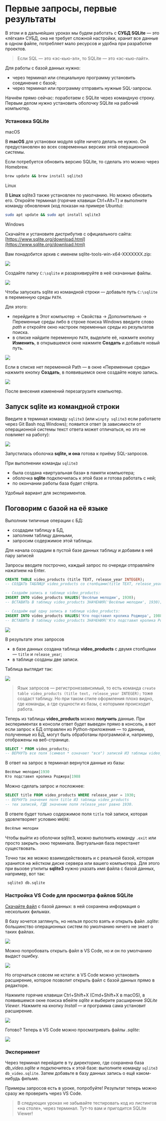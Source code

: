 # Первые запросы, первые результаты

В этом и в дальнейших уроках мы будем работать с **СУБД SQLite** — это «лёгкая» СУБД, она не требует сложной настройки, хранит все данные в одном файле, потребляет мало ресурсов и удобна при разработке проектов.

> Если SQL — это «эс-кью-эл», то SQLite — это «эс-кью-лайт».

Для работы с базой данных нужно:

- через терминал или специальную программу установить соединение с базой;
- через терминал или программу отправить нужные SQL-запросы.

Начнём прямо сейчас: поработаем с SQLite через командную строку. Первым делом нужно установить оболочку SQLite на рабочий компьютер.

### Установка SQLite

macOS

В **macOS** для установки модуля sqlite ничего делать не нужно. Он предустановлен во всех современных версиях этой операционной системы.

Если потребуется обновить версию SQLite, то сделать это можно через Homebrew.
```bash
brew update && brew install sqlite3 
```

Linux

В **Linux** sqlite3 также установлен по умолчанию. Но можно обновить его. Откройте терминал (горячие клавиши Ctrl+Alt+T) и выполните команду обновления (код показан на примере Ubuntu):
```bash
sudo apt update && sudo apt install sqlite3 
```

Windows

Скачайте и установите дистрибутив с официального сайта: [https://www.sqlite.org/download.html](https://www.sqlite.org/download.html)

Вам понадобится архив с именем sqlite-tools-win-x64-XXXXXXX.zip:

![](https://pictures.s3.yandex.net/resources/image_1710781961.png)

Создайте папку `C:\sqlite` и разархивируйте в неё скачанные файлы.

![](https://pictures.s3.yandex.net/resources/S2_1271_1678192494.png)

Чтобы запускать sqlite из командной строки — добавьте путь `C:\sqlite` в переменную среды `PATH`.

Для этого:

- перейдите в Этот компьютер → Свойства → Дополнительно → Переменные среды либо в строке поиска Windows введите слово _path_ и откройте окно настроек переменных среды из результатов поиска.
- в списке найдите переменную `PATH`, выделите её, нажмите кнопку **Изменить**, в открывшемся окне нажмите **Создать** и добавьте новый путь.

![](https://pictures.s3.yandex.net/resources/S2_132_1685546476.png)

Если в списке нет переменной Path — в окне «Переменные среды» нажмите кнопку **Создать**, в появившемся окне создайте новую запись.

![](https://pictures.s3.yandex.net/resources/S2_1266_1685546497.png)

После внесения изменений перезагрузите компьютер.

## Запуск sqlite из командной строки

Введите в терминал команду `sqlite3` (или `winpty sqlite3` если работаете через Git Bash под Windows); появится ответ (в зависимости от операционной системы текст ответа может отличаться, но это не повлияет на работу):

![](https://pictures.s3.yandex.net/resources/S3.2_09_1691840142.png)

Запустилась оболочка **sqlite, и она** готова к приёму SQL-запросов.

При выполнении команды `sqlite3`

- была создана «виртуальная база» в памяти компьютера;
- оболочка **sqlite** подключилась к этой базе и готова работать с ней;
- по окончании работы база будет стёрта.

Удобный вариант для экспериментов.

## Поговорим с базой на её языке

Выполним типичные операции с БД:

- создадим таблицу в БД,
- заполним таблицу данными,
- запросим содержимое этой таблицы.

Для начала создадим в пустой базе данных таблицу и добавим в неё пару записей

Запросы вводите построчно, каждый запрос по очереди отправляйте нажатием на Enter.

```SQL
CREATE TABLE video_products (title TEXT, release_year INTEGER);
-- СОЗДАТЬ ТАБЛИЦУ video_products со столбцами(title TEXT, release_year INTEGER);

-- Создаём запись в таблице video_products:
INSERT INTO video_products VALUES('Весёлые мелодии', 1930);
-- ВСТАВИТЬ В таблицу video_products ЗНАЧЕНИЯ('Весёлые мелодии', 1930);

-- Создаём ещё одну запись в таблице video_products:
INSERT INTO video_products VALUES('Кто подставил кролика Роджера', 1988);
-- ВСТАВИТЬ В таблицу video_products ЗНАЧЕНИЯ('Кто подставил кролика Роджера', 1988); 
```

![](https://pictures.s3.yandex.net/resources/S2_135_1691840156.png)

В результате этих запросов

- в базе данных создана таблица **video_products** с двумя столбцами — `title` и `release_year`;
- в таблице созданы две записи.

Таблица выглядит так:

![](https://pictures.s3.yandex.net/resources/S2_135_1_1682533217.png)

> Язык запросов — регистронезависимый, то есть команда `create table video_products (title text, release_year INTEGER);` тоже создаст таблицу. Но при таком стиле оформления плохо видно, где команды, а где сущности из базы, с которыми происходит работа.

Теперь из таблицы **video_products** можно **получить** данные. При экспериментах в консоли ответ будет выведен прямо в консоль, а вот если запрос к БД отправлен из Python-приложения — то данные, полученные из БД, могут быть обработаны программой и, например, отображены на веб-странице.

```SQL
SELECT * FROM video_products;
-- ВЕРНУТЬ все поля (символ * означает "все") записей ИЗ таблицы video_products. 
```

В ответ на запрос в терминал вернутся данные из базы:

```SQL
Весёлые мелодии|1930
Кто подставил кролика Роджера|1988 
```

Можно сделать запрос и посложнее:

```SQL
SELECT title FROM video_products WHERE release_year = 1930;
-- ВЕРНУТЬ значения поля title ИЗ таблицы video_products
-- тех записей, ГДЕ значение поля release_year равно 1930. 
```

В ответе будет только содержимое поля `title` той записи, которая удовлетворяет условию `WHERE`:

```bash
Весёлые мелодии 
```

Чтобы выйти из оболочки sqlite3, можно выполнить команду `.exit` или просто закрыть окно терминала. Виртуальная база перестанет существовать.

Точно так же можно взаимодействовать и с реальной базой, которая хранится на жёстком диске сервера или вашего компьютера. Для этого при вызове утилиты **sqlite3** нужно указать имя файла с базой данных, например, вот так:

```bash
 sqlite3 db.sqlite 
```

### Настройка VS Code для просмотра файлов SQLite

[Скачайте файл](https://code.s3.yandex.net/backend-developer/learning-materials/db_video.sqlite) с базой данных: в ней сохранена информация о нескольких фильмах.

В базу хочется заглянуть, но нельзя просто взять и открыть файл _.sqlite_: большинство операционных систем по умолчанию ничего не знает о таких файлах.

![](https://pictures.s3.yandex.net/resources/S3.2_011_1678059033.png)

Можно попробовать открыть файл в VS Code, но и он по умолчанию выдаст ошибку.

![](https://pictures.s3.yandex.net/resources/S3.2_121_1678192566.png)

Но огорчаться совсем не кстати: в VS Code можно установить расширение, которое позволит открыть файл с базой данных прямо в редакторе.

Нажмите горячие клавиши Ctrl+Shift+X (Cmd+Shift+X в macOS), в появившемся окне поиска вбейте _sqlite_ и выберите расширение _SQLite Viewer_. Нажмите на кнопку _Install_ — и программа сама установит расширение.

![](https://pictures.s3.yandex.net/resources/S3.2_131_1678192581.png)

Готово? Теперь в VS Code можно просматривать файлы _.sqlite_:

![](https://pictures.s3.yandex.net/resources/S3.2_141_1678192601.png)

### Эксперимент

Через терминал перейдите в ту директорию, где сохранена база _db_video.sqlite_ и подключитесь к этой базе: выполните команду `sqlite3 db_video.sqlite`. Затем добавьте в базу данных запись о ещё каком-нибудь фильме.

Примеры запросов есть в уроке, попробуйте! Результат теперь можно сразу же проверить через VS Code.

> В следующих уроках не забывайте тестировать код из листингов «на столе», через терминал. Тут-то вам и пригодится SQLite Viewer!